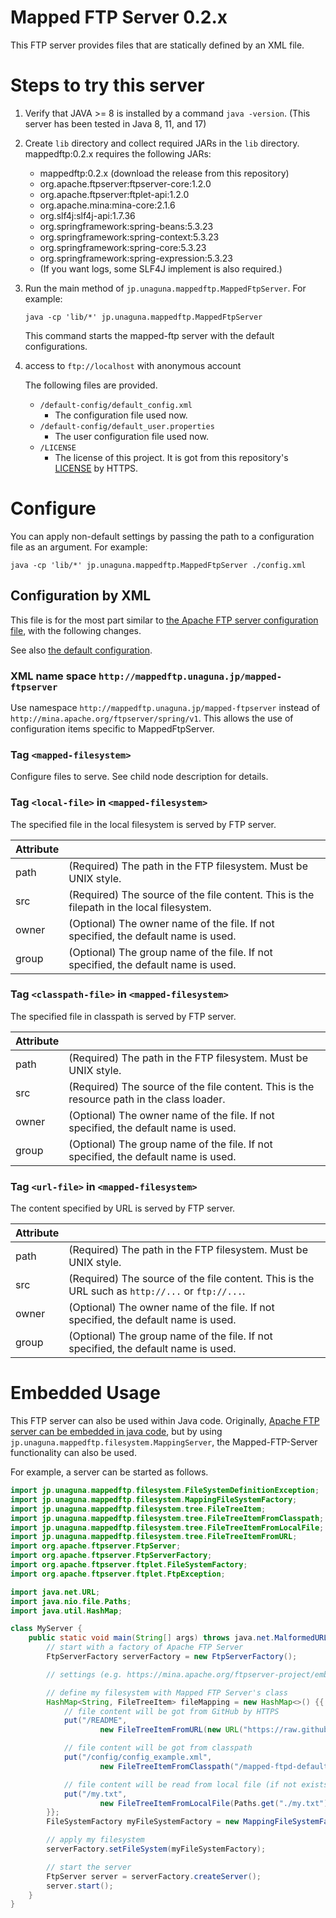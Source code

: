 # Mapped FTP Server 0.2.x

This FTP server provides files that are statically defined by an XML file.

# Steps to try this server

1. Verify that JAVA >= 8 is installed by a command `java -version`. (This server has been tested in Java 8, 11, and 17)

2. Create `lib` directory and collect required JARs in the `lib` directory. mappedftp:0.2.x requires the following JARs:
    - mappedftp:0.2.x (download the release from this repository)
    - org.apache.ftpserver:ftpserver-core:1.2.0
    - org.apache.ftpserver:ftplet-api:1.2.0
    - org.apache.mina:mina-core:2.1.6
    - org.slf4j:slf4j-api:1.7.36
    - org.springframework:spring-beans:5.3.23
    - org.springframework:spring-context:5.3.23
    - org.springframework:spring-core:5.3.23
    - org.springframework:spring-expression:5.3.23
    - (If you want logs, some SLF4J implement is also required.)

3. Run the main method of `jp.unaguna.mappedftp.MappedFtpServer`. For example:
    ```shell
    java -cp 'lib/*' jp.unaguna.mappedftp.MappedFtpServer
    ```
   This command starts the mapped-ftp server with the default configurations.

4. access to `ftp://localhost` with anonymous account

   The following files are provided.

    - `/default-config/default_config.xml`
        - The configuration file used now.
    - `/default-config/default_user.properties`
        - The user configuration file used now.
    - `/LICENSE`
        - The license of this project. It is got from this repository's [LICENSE](./LICENSE) by HTTPS.

# Configure

You can apply non-default settings by passing the path to a configuration file as an argument. For example:

```shell
java -cp 'lib/*' jp.unaguna.mappedftp.MappedFtpServer ./config.xml
```

## Configuration by XML

This file is for the most part similar
to [the Apache FTP server configuration file](https://mina.apache.org/ftpserver-project/configuration.html),
with the following changes.

See also [the default configuration](src/main/resources/mapped-ftpd-default.xml).

### XML name space `http://mappedftp.unaguna.jp/mapped-ftpserver`

Use namespace `http://mappedftp.unaguna.jp/mapped-ftpserver` instead of `http://mina.apache.org/ftpserver/spring/v1`.
This allows the use of configuration items specific to MappedFtpServer.

### Tag `<mapped-filesystem>`

Configure files to serve. See child node description for details.

### Tag `<local-file>` in `<mapped-filesystem>`

The specified file in the local filesystem is served by FTP server.

| Attribute |                                                                                          |
|-----------|------------------------------------------------------------------------------------------|
| path      | (Required) The path in the FTP filesystem. Must be UNIX style.                           |
| src       | (Required) The source of the file content. This is the filepath in the local filesystem. |
| owner     | (Optional) The owner name of the file. If not specified, the default name is used.       |
| group     | (Optional) The group name of the file. If not specified, the default name is used.       |

### Tag `<classpath-file>` in `<mapped-filesystem>`

The specified file in classpath is served by FTP server.

| Attribute |                                                                                           |
|-----------|-------------------------------------------------------------------------------------------|
| path      | (Required) The path in the FTP filesystem. Must be UNIX style.                            |
| src       | (Required) The source of the file content. This is the resource path in the class loader. |
| owner     | (Optional) The owner name of the file. If not specified, the default name is used.        |
| group     | (Optional) The group name of the file. If not specified, the default name is used.        |

### Tag `<url-file>` in `<mapped-filesystem>`

The content specified by URL is served by FTP server.

| Attribute |                                                                                                 |
|-----------|-------------------------------------------------------------------------------------------------|
| path      | (Required) The path in the FTP filesystem. Must be UNIX style.                                  |
| src       | (Required) The source of the file content. This is the URL such as `http://...` or `ftp://...`. |
| owner     | (Optional) The owner name of the file. If not specified, the default name is used.              |
| group     | (Optional) The group name of the file. If not specified, the default name is used.              |

# Embedded Usage

This FTP server can also be used within Java code.
Originally,
[Apache FTP server can be embedded in java code](https://mina.apache.org/ftpserver-project/embedding_ftpserver.html),
but by using `jp.unaguna.mappedftp.filesystem.MappingServer`,
the Mapped-FTP-Server functionality can also be used.

For example, a server can be started as follows.

```java
import jp.unaguna.mappedftp.filesystem.FileSystemDefinitionException;
import jp.unaguna.mappedftp.filesystem.MappingFileSystemFactory;
import jp.unaguna.mappedftp.filesystem.tree.FileTreeItem;
import jp.unaguna.mappedftp.filesystem.tree.FileTreeItemFromClasspath;
import jp.unaguna.mappedftp.filesystem.tree.FileTreeItemFromLocalFile;
import jp.unaguna.mappedftp.filesystem.tree.FileTreeItemFromURL;
import org.apache.ftpserver.FtpServer;
import org.apache.ftpserver.FtpServerFactory;
import org.apache.ftpserver.ftplet.FileSystemFactory;
import org.apache.ftpserver.ftplet.FtpException;

import java.net.URL;
import java.nio.file.Paths;
import java.util.HashMap;

class MyServer {
    public static void main(String[] args) throws java.net.MalformedURLException, FileSystemDefinitionException, FtpException {
        // start with a factory of Apache FTP Server
        FtpServerFactory serverFactory = new FtpServerFactory();

        // settings (e.g. https://mina.apache.org/ftpserver-project/embedding_ftpserver.html)

        // define my filesystem with Mapped FTP Server's class
        HashMap<String, FileTreeItem> fileMapping = new HashMap<>() {{
            // file content will be got from GitHub by HTTPS
            put("/README",
                    new FileTreeItemFromURL(new URL("https://raw.githubusercontent.com/unaguna/mapped-ftp/main/README.md")));

            // file content will be got from classpath
            put("/config/config_example.xml",
                    new FileTreeItemFromClasspath("/mapped-ftpd-default.xml"));

            // file content will be read from local file (if not exists, download will fail)
            put("/my.txt",
                    new FileTreeItemFromLocalFile(Paths.get("./my.txt")));
        }};
        FileSystemFactory myFileSystemFactory = new MappingFileSystemFactory(fileMapping);

        // apply my filesystem
        serverFactory.setFileSystem(myFileSystemFactory);

        // start the server
        FtpServer server = serverFactory.createServer();
        server.start();
    }
}
```
